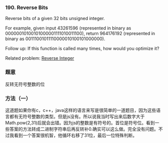 ### 190\. Reverse Bits

Reverse bits of a given 32 bits unsigned integer.

For example, given input 43261596 (represented in binary as 00000010100101000001111010011100), return 964176192 (represented in binary as 00111001011110000010100101000000).

Follow up:
If this function is called many times, how would you optimize it?

Related problem: [Reverse Integer](https://leetcode.com/problems/reverse-integer/)

### 题意
反转无符号整数的位

### 方法（一）
这道题如果你有c，c++，java这样的语言来写是很简单的一道题目，因为这些语言都有无符号整数的类型。但是js没有。所以说我当时写出来后数字大于Math.pow(2,31)后就会出错。因为js的整数是有符号的。首位是符号位。看到一些答案的方法转成二进制字符串后再反转补0.确实可以这么做。完全没有问题。不过我看到一个答案很机智，他循环右移了31位，最后一位特殊判断。